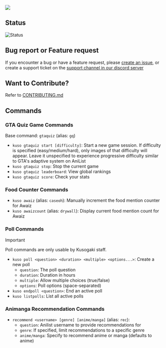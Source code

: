 ![](./static/githubbanner.png)
<br />

<h2> Status </h2>

![Status](https://img.shields.io/badge/Kusogaki%20Bot-Online-brightgreen?style=for-the-badge&logo=discord&logoColor=white)

<h2> Bug report or Feature request </h2>

If you encounter a bug or have a feature request, please [create an issue](https://github.com/kusogaki-events/kusogaki-bot/issues), or create a support ticket on the [support channel in our discord server](https://discord.com/channels/1204428205675651122/1204814321029488660)

<h2> Want to Contribute? </h2>

Refer to [CONTRIBUTING.md](https://github.com/kusogaki-events/kusogaki-bot/blob/main/docs/CONTRIBUTING.md)

<h2> Commands </h2>

### GTA Quiz Game Commands
Base command: `gtaquiz` (alias: `gq`)
* `kuso gtaquiz start [difficulty]`: Start a new game session. If difficulty is specified (easy/medium/hard), only images of that difficulty will appear. Leave it unspecified to experience progressive difficulty similar to GTA's adaptive system on AniList
* `kuso gtaquiz stop`: Stop the current game
* `kuso gtaquiz leaderboard`: View global rankings
* `kuso gtaquiz score`: Check your stats

### Food Counter Commands
* `kuso awaiz` (alias: `caseoh`): Manually increment the food mention counter for Awaiz
* `kuso awaizcount` (alias: `drywall`): Display current food mention count for Awaiz

### Poll Commands
> [!IMPORTANT]
> Poll commands are only usable by Kusogaki staff.

* `kuso poll <question> <duration> <multiple> <options...>`: Create a new poll
  * `question`: The poll question
  * `duration`: Duration in hours
  * `multiple`: Allow multiple choices (true/false)
  * `options`: Poll options (space-separated)
* `kuso endpoll <question>`: End an active poll
* `kuso listpolls`: List all active polls

### Animanga Recommendation Commands
* `recommend <username> [genre] [anime/manga]` (alias: `rec`):
  * `question`: Anilist username to provide recommendations for
  * `genre`: If specified, limit recommendations to a specific genre
  * `anime/manga`: Specify to recommend anime or manga (defaults to anime)
